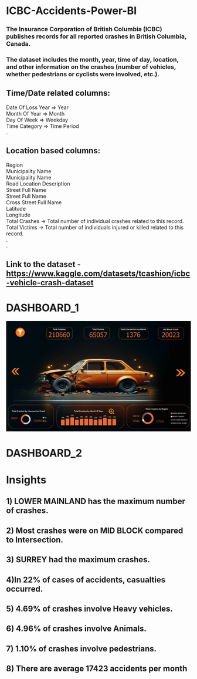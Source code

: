 # ICBC-Accidents-Power-BI

### The Insurance Corporation of British Columbia (ICBC) publishes records for all reported crashes in British Columbia, Canada. <br>
### The dataset includes the month, year, time of day, location, and other information on the crashes (number of vehicles, whether pedestrians or cyclists were involved, etc.). <br>

## Time/Date related columns:

Date Of Loss Year => Year<br>
Month Of Year => Month<br>
Day Of Week => Weekday<br>
Time Category => Time Period <br>
.<br>

## Location based columns:

Region <br>
Municipality Name <br>
Municipality Name <br>
Road Location Description <br>
Street Full Name <br>
Street Full Name <br>
Cross Street Full Name <br>
Latitude <br>
Longitude <br>
Total Crashes -> Total number of individual crashes related to this record. <br>
Total Victims -> Total number of individuals injured or killed related to this record. <br>
.<br>
.<br>
## Link to the dataset - https://www.kaggle.com/datasets/tcashion/icbc-vehicle-crash-dataset <br>

# DASHBOARD_1
![dash1](dash1.png)

# DASHBOARD_2


# Insights
## 1) LOWER MAINLAND has the maximum number of crashes.<br>
## 2) Most crashes were on MID BLOCK compared to Intersection.
## 3) SURREY had the maximum crashes.
## 4)In 22% of cases of accidents, casualties occurred.
## 5) 4.69% of crashes involve Heavy vehicles.
## 6) 4.96% of crashes involve Animals.
## 7) 1.10% of crashes involve pedestrians.
## 8) There are average 17423 accidents per month






